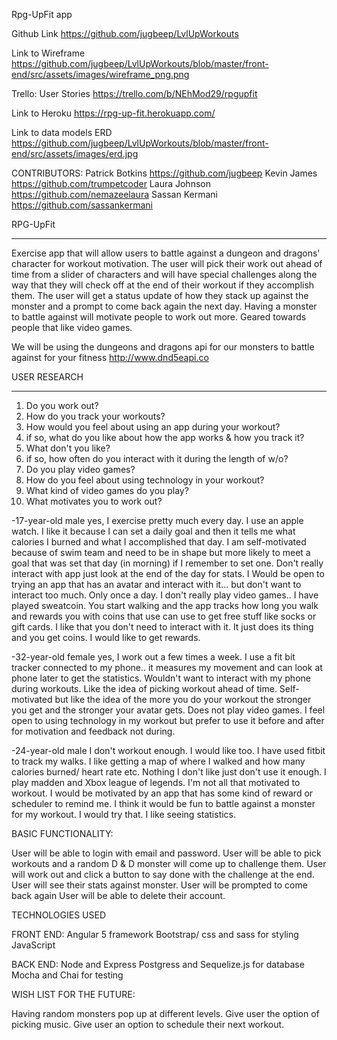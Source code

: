Rpg-UpFit app

Github Link
https://github.com/jugbeep/LvlUpWorkouts

Link to Wireframe
https://github.com/jugbeep/LvlUpWorkouts/blob/master/front-end/src/assets/images/wireframe_png.png

Trello: User Stories
https://trello.com/b/NEhMod29/rpgupfit

Link to Heroku
https://rpg-up-fit.herokuapp.com/

Link to data models ERD
https://github.com/jugbeep/LvlUpWorkouts/blob/master/front-end/src/assets/images/erd.jpg

CONTRIBUTORS: 
Patrick Botkins https://github.com/jugbeep
Kevin James https://github.com/trumpetcoder
Laura Johnson https://github.com/nemazeelaura
Sassan Kermani https://github.com/sassankermani

RPG-UpFit
*****************************************************************************

Exercise app that will allow users to battle against a dungeon and dragons' character for workout motivation. The user will pick their work out ahead of time from a slider of characters and will have special challenges along the way that they will check off at the end of their workout if they accomplish them. The user will get a status update of how they stack up against the monster and a prompt to come back again the next day. Having a monster to battle against will motivate people to work out more. Geared towards people that like video games.

We will be using the dungeons and dragons api for our monsters to battle against for your fitness
http://www.dnd5eapi.co

USER RESEARCH
****************************************************************************
1. Do you work out?
2. How do you track your workouts?
3. How would you feel about using an app during your workout?
4. if so, what do you like about how the app works & how you track it?
5. What don't you like?
6. if so, how often do you interact with it during the length of w/o?
7. Do you play video games?
8. How do you feel about using technology in your workout?
9. What kind of video games do you play?
10. What motivates you to work out?

 -17-year-old male
  yes, I exercise pretty much every day.
  I use an apple watch. I like it because I can set a daily goal and then it tells me what calories I burned and what I accomplished that day.
  I am self-motivated because of swim team and need to be in shape but more likely to meet a goal that was set that day (in morning) if I remember to set one.
  Don't really interact with app just look at the end of the day for stats.
  I Would be open to trying an app that has an avatar and interact with it... but don't want to interact too much. Only once a day.
  I don't really play video games.. I have played sweatcoin. You start walking and the app tracks how long you walk and rewards you with coins that use can use to get free stuff like socks or gift cards. I like that you don't need to interact with it. It just does its thing and you get coins. 
  I would like to get rewards. 

  -32-year-old female
  yes, I work out a few times a week.
  I use a fit bit tracker connected to my phone.. it measures my movement and can look at phone later to get the statistics.
  Wouldn't want to interact with my phone during workouts. Like the idea of picking workout ahead of time.
  Self-motivated but like the idea of the more you do your workout the stronger you get and the stronger your avatar gets.
  Does not play video games.
  I feel open to using technology in my workout but prefer to use it before and after for motivation and feedback not during.

  -24-year-old male
  I don't workout enough. I would like too.
  I have used fitbit to track my walks.
  I like getting a map of where I walked and how many calories burned/ heart rate etc.
  Nothing I don't like just don't use it enough.
  I play madden and Xbox league of legends.
  I'm not all that motivated to workout. I would be motivated by an app that has some kind of reward or scheduler to remind me.
  I think it would be fun to battle against a monster for my workout. I would try that.
  I like seeing statistics.


BASIC FUNCTIONALITY:

User will be able to login with email and password.
User will be able to pick workouts and a random D & D monster will come up to challenge them.
User will work out and click a button to say done with the challenge at the end.
User will see their stats against monster.
User will be prompted to come back again 
User will be able to delete their account.


TECHNOLOGIES USED

FRONT END:
Angular 5 framework
Bootstrap/ css and sass for styling
JavaScript

BACK END:
Node and Express
Postgress and Sequelize.js for database
Mocha and Chai for testing


WISH LIST FOR THE FUTURE:

Having random monsters pop up at different levels. Give user the option of picking music.
Give user an option to schedule their next workout.
